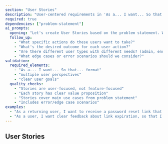```yaml
---
section: "User Stories"
description: "User-centered requirements in 'As a... I want... So that...' format"
required: true
dependencies: ["problem-statement"]
ai_prompts:
  opening: "Let's create User Stories based on the problem statement. Who are the main users affected by this problem?"
  follow_up:
    - "What specific actions do these users want to take?"
    - "What's the desired outcome for each user action?"
    - "Are there different user types with different needs? (admin, end-user, etc.)"
    - "What edge cases or error scenarios should we consider?"
validation:
  required_elements:
    - "As a... I want... So that... format"
    - "multiple user perspectives"
    - "clear user goals"
  quality_checks:
    - "Stories are user-focused, not feature-focused"
    - "Each story has clear value proposition"
    - "Stories cover main use cases from problem statement"
    - "Includes error/edge case scenarios"
examples:
  - "As a returning user, I want to receive a password reset link that doesn't expire quickly, so that I can reset my password at my convenience"
  - "As a user, I want clear feedback about link expiration, so that I know when I need to request a new link"
---
```


## User Stories

<!-- This section will be filled by AI during conversation -->